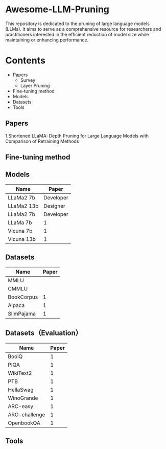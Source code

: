 # Awesome-LLM-Pruning

This repository is dedicated to the pruning of large language models (LLMs). It aims to serve as a comprehensive resource for researchers and practitioners interested in the efficient reduction of model size while maintaining or enhancing performance.

# Contents
- Papers
  - Survey
  - Layer Pruning
- Fine-tuning method
- Models
- Datasets 
- Tools


## Papers


1.Shortened LLaMA: Depth Pruning for Large Language Models with Comparison of Retraining Methods

## Fine-tuning method

## Models
| Name     | Paper         |
|----------|--------------|
| LLaMa2 7b    | Developer    | 
| LLaMa2 13b      | Designer     |
| LLaMa2 7b    | Developer    | 
| LLaMa 7b    | 1    | 
| Vicuna 7b    | 1    | 
| Vicuna 13b    | 1    | 

## Datasets
| Name     | Paper         |
|----------|--------------|
| MMLU    |     | 
| CMMLU      |      |
| BookCorpus    |  1    |
| Alpaca    |   1   |
| SlimPajama      |   1   |

## Datasets（Evaluation）
| Name     | Paper         |
|----------|--------------|
| BoolQ   |  1   | 
| PIQA    |    1  |
| WikiText2   |   1   |
| PTB  |   1   |
| HellaSwag |    1  |
| WinoGrande |   1   |
| ARC-easy |   1   |
| ARC-challenge |   1   |
| OpenbookQA |   1   |
## Tools







